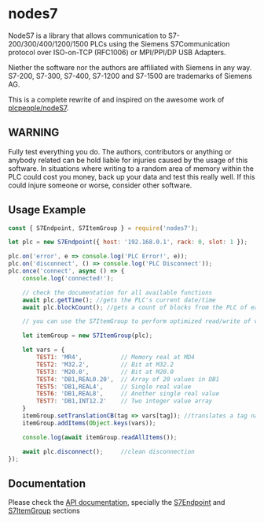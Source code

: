 # nodes7

NodeS7 is a library that allows communication to S7-200/300/400/1200/1500 PLCs using the Siemens S7Communication protocol over ISO-on-TCP (RFC1006) or MPI/PPI/DP USB Adapters.

Niether the software nor the authors are affiliated with Siemens in any way. S7-200, S7-300, S7-400, S7-1200 and S7-1500 are trademarks of Siemens AG.

This is a complete rewrite of and inspired on the awesome work of [plcpeople/nodeS7](https://github.com/plcpeople/nodeS7).


## WARNING
Fully test everything you do. The authors, contributors or anything or anybody related can be hold liable for injuries caused by the usage of this software. In situations where writing to a random area of memory within the PLC could cost you money, back up your data and test this really well.  If this could injure someone or worse, consider other software.


## Usage Example

```js
const { S7Endpoint, S7ItemGroup } = require('nodes7');

let plc = new S7Endpoint({ host: '192.168.0.1', rack: 0, slot: 1 });

plc.on('error', e => console.log('PLC Error!', e));
plc.on('disconnect', () => console.log('PLC Disconnect'));
plc.once('connect', async () => {
	console.log('connected!');

	// check the documentation for all available functions
	await plc.getTime(); //gets the PLC's current date/time
	await plc.blockCount(); //gets a count of blocks from the PLC of each type

	// you can use the S7ItemGroup to perform optimized read/write of variables

	let itemGroup = new S7ItemGroup(plc);

	let vars = {
		TEST1: 'MR4', 			// Memory real at MD4
		TEST2: 'M32.2', 		// Bit at M32.2
		TEST3: 'M20.0', 		// Bit at M20.0
		TEST4: 'DB1,REAL0.20',	// Array of 20 values in DB1
		TEST5: 'DB1,REAL4',		// Single real value
		TEST6: 'DB1,REAL8',		// Another single real value
		TEST7: 'DB1,INT12.2'	// Two integer value array
	}
	itemGroup.setTranslationCB(tag => vars[tag]); //translates a tag name to its address
	itemGroup.addItems(Object.keys(vars));

	console.log(await itemGroup.readAllItems());

	await plc.disconnect(); 	//clean disconnection
});
```

## Documentation

Please check the [API documentation](doc/API.md), specially the [S7Endpoint](doc/API.md#S7Endpoint) and [S7ItemGroup](doc/API.md#S7ItemGroup) sections